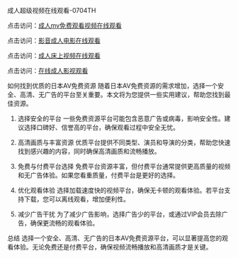 
成人超级视频在线观看-0704TH

点击访问：<a href="https://fdhf-454.pages.dev/">成人mv免费观看视频在线观看</a>

点击访问：<a href="https://bsdf-5f5.pages.dev/">影音成人电影在线观看</a>

点击访问：<a href="https://gfd-5xg.pages.dev/">成人床上视频在线观看</a>

点击访问：<a href="https://vassv.pages.dev/">在线成人影视观看</a>


如何找到优质的日本AV免费资源
随着日本AV免费资源的需求增加，选择一个安全、高清、无广告的平台至关重要。本文将为您提供一些实用建议，帮助您找到最佳资源。

1. 选择安全的平台
一些免费资源平台可能包含恶意广告或病毒，影响安全性。建议选择口碑好、信誉高的平台，确保观看过程中安全无忧。

2. 高清画质与丰富资源
优质平台提供不同类型、演员和导演的分类，帮助您快速找到感兴趣的内容，同时确保高清画质和流畅播放。

3. 免费与付费平台选择
免费平台资源丰富，但付费平台通常提供更高质量的视频和无广告体验。如果您看重质量，付费平台是更好的选择。

4. 优化观看体验
选择加载速度快的视频平台，确保无卡顿的观看体验。若平台支持下载，您可以离线观看，增加便利性。

5. 减少广告干扰
为了减少广告影响，选择广告少的平台，或通过VIP会员去除广告，确保更流畅的观看体验。

总结
选择一个安全、高清、无广告的日本AV免费资源平台，可以显著提高您的观看体验。无论免费还是付费平台，确保视频流畅播放和高清画质才是关键。













<span style="display:none;">[Canonical link]( https://github.com/kl63225/56126 ）</span>
